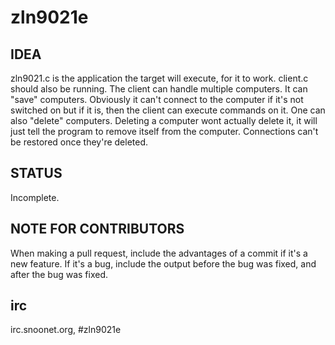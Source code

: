 # zln9021e
## IDEA
zln9021.c is the application the target will execute, for it to work. client.c should also be running. The client can handle multiple computers.
It can "save" computers. Obviously it can't connect to the computer if it's not switched on but if it is, then the client can execute commands on it.
One can also "delete" computers. Deleting a computer wont actually delete it, it will just tell the program to remove itself from the computer.
Connections can't be restored once they're deleted.
## STATUS
Incomplete.
## NOTE FOR CONTRIBUTORS
When making a pull request, include the advantages of a commit if it's a new feature. If it's a bug, include the output before the bug was fixed, and after 
the bug was fixed. 
## irc
irc.snoonet.org, #zln9021e
